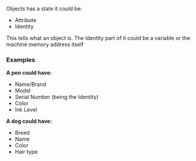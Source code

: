Objects has a state it could be:
- Attribute
- Identity

This tells what an object is. The Identity part of it could be a variable or the machine memory address itself

### Examples
**A pen could have:**
- Name/Brand
- Model
- Serial Number (being the Identity)
- Color
- Ink Level

**A dog could have:**
- Breed
- Name
- Color
- Hair type
